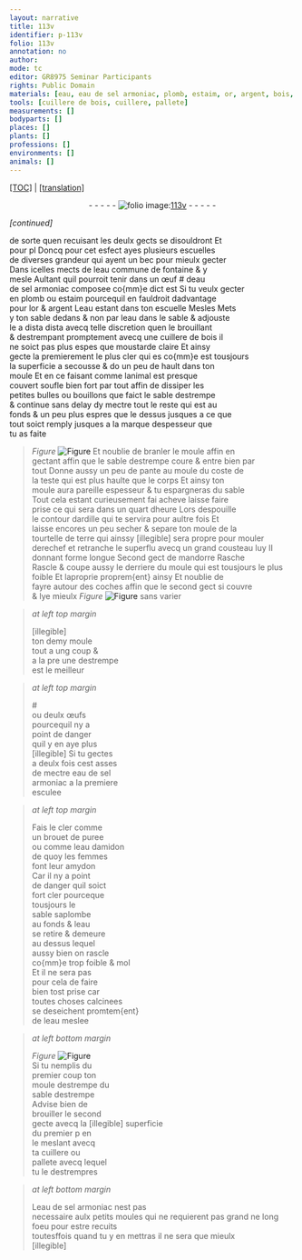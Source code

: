 ```yaml
---
layout: narrative
title: 113v
identifier: p-113v
folio: 113v
annotation: no
author:
mode: tc
editor: GR8975 Seminar Participants
rights: Public Domain
materials: [eau, eau de sel armoniac, plomb, estaim, or, argent, bois, ardille, terre, œufs, eau damidon, amydon]
tools: [cuillere de bois, cuillere, pallete]
measurements: []
bodyparts: []
places: []
plants: []
professions: []
environments: []
animals: []
---
```


<p><a href="{{ site.baseurl }}/diplomatic/" target="_blank">[TOC]</a> | <a href="{{ site.baseurl }}/texts/p-113v_tl/ target="_blank"">[translation]</a></p><div class="folio" align="center">- - - - - <a href="http://gallica.bnf.fr/ark:/12148/btv1b10500001g/f232.image" target="_blank"><img src="https://cu-mkp.github.io/2017-workshop-edition/assets/photo-icon.png" alt="folio image: " style="display:inline-block; margin-bottom:-3px;"/>113v</a> - - - - - </div>  
 
*[continued]*
  
de sorte quen recuisant les deulx gects se disouldront <span class="del">Et<br/> pour pl</span> Doncq pour cet esfect ayes plusieurs escuelles<br/> de diverses grandeur qui ayent un bec pour mieulx gecter<br/> Dans icelles mects de l<span class="m">eau</span> commune de fontaine & y<br/> mesle Aultant quil pourroit tenir dans un œuf # d<span class="m">eau<br/> de sel armoniac</span> composee co{mm}e dict est Si tu veulx gecter<br/> en <span class="m">plomb</span> ou <span class="m">estaim</span> pourcequil en fauldroit dadvantage<br/> pour l<span class="m">or</span> & <span class="m">argent</span> L<span class="m">eau</span> estant dans ton escuelle <span class="del">Mesles</span> Mets<br/> <span class="del">y</span> ton sable dedans & non par l<span class="m">eau</span> dans le sable & adjouste<br/> le <span class="del">a dista dista</span> avecq telle discretion quen le brouillant<br/> & destrempant promptement avecq une <span class="tl">cuillere de <span class="m">bois</span></span> il<br/> ne soict pas plus espes que moustarde <span class="del">claire</span> Et ainsy<br/> gecte <span class="del">la</span> premierement le plus cler <span class="del">qui es</span> co{mm}e est tousjours<br/> la superficie a secousse & <span class="del">do</span> un peu de hault dans ton<br/> moule Et en ce faisant comme lanimal est presque<br/> couvert soufle bien fort par tout affin de dissiper les<br/> petites bulles ou bouillons que faict le sable destrempe<br/> & continue sans delay dy mectre tout le reste qui est au<br/> fonds & un peu plus espres que le dessus jusques a ce que<br/> tout soict remply jusques a la marque despesseur que<br/> tu as faite 
> *Figure*
> <a href="https://drive.google.com/open?id=0B9-oNrvWdlO5bEE5QmFaQWxUYm8" target="_blank"><img src="https://cu-mkp.github.io/GR8975-edition/assets/photo-icon.png" alt="Figure" style="display:inline-block; margin-bottom:-3px;"/></a>
 Et noublie de branler le moule <span class="del">affin</span> en<br/> gectant affin que le sable destrempe coure & entre bien par<br/> tout Donne aussy un peu de pante au moule du coste de<br/> la teste qui est plus haulte que le corps Et ainsy ton<br/> moule aura pareille espesseur & tu espargneras du sable<br/> Tout cela estant curieusement <span class="del">fai</span> acheve laisse faire<br/> prise ce qui sera dans un quart dheure Lors despouille<br/> le contour d<span class="m">ardille</span> qui te servira pour aultre fois Et<br/> laisse encores un peu secher & separe ton moule de la<br/> tourtelle de <span class="m">terre</span> qui ainssy <span class="del">[illegible]</span> sera propre pour mouler<br/> derechef et retranche le superflu avecq un grand cousteau luy II<br/> donnant forme longue <span class="del">Second gect</span> de mandorre <span class="del">Rasche</span><br/> Rascle & coupe aussy le derriere <span class="add">du moule</span> qui est tousjours le plus<br/> foible Et laproprie proprem{ent} ainsy Et noublie de<br/> fayre autour des coches affin que le second gect si couvre<br/> & lye mieulx 
> *Figure*
> <a href="https://drive.google.com/open?id=0B9-oNrvWdlO5V29QdUxZVmxCUDQ" target="_blank"><img src="https://cu-mkp.github.io/GR8975-edition/assets/photo-icon.png" alt="Figure" style="display:inline-block; margin-bottom:-3px;"/></a>
 sans varier
 
> *at left top margin*
> 
> 
>   <span class="del">[illegible]</span><br/> ton demy moule<br/> tout a ung coup &<br/> a <span class="del">la pre</span> une destrempe<br/> est le meilleur
 
> *at left top margin*
> 
> 
>   #<br/> ou deulx <span class="m">œufs</span><br/> pourcequil ny a<br/> point de danger<br/> quil y en aye plus<br/> <span class="del">[illegible]</span> Si tu gectes<br/> a deulx fois cest asses<br/> de mectre <span class="m">eau de sel<br/> armoniac</span> a la premiere<br/> esculee
 
> *at left top margin*
> 
> 
>   Fais le cler comme<br/> un brouet de puree<br/> ou comme l<span class="m">eau damidon</span><br/> de quoy les femmes<br/> font leur <span class="m">amydon</span><br/> Car il ny a point<br/> de danger quil soict<br/> fort cler pourceque<br/> tousjours le<br/> sable saplombe<br/> au fonds & l<span class="m">eau</span><br/> se retire & demeure<br/> au dessus lequel<br/> aussy bien on rascle<br/> co{mm}e trop foible & mol<br/> Et il ne sera pas<br/> pour cela de faire<br/> bien tost prise car<br/> toutes choses calcinees<br/> se deseichent promtem{ent}<br/> de l<span class="m">eau</span> meslee
 
> *at left bottom margin*
> 
> 
>   
> *Figure*
> <a href="https://drive.google.com/open?id=0B9-oNrvWdlO5dEdzS040X3RjbkU" target="_blank"><img src="https://cu-mkp.github.io/GR8975-edition/assets/photo-icon.png" alt="Figure" style="display:inline-block; margin-bottom:-3px;"/></a>
<br/> Si tu nemplis du<br/> premier coup ton<br/> moule <span class="del">destrempe</span> du<br/> sable destrempe<br/> Advise bien de<br/> brouiller le second<br/> gecte avecq la <span class="del">[illegible]</span> superficie<br/> du premier <span class="del">p</span> en<br/> le meslant avecq<br/> ta <span class="tl">cuillere</span> ou<br/> <span class="tl">pallete</span> avecq lequel<br/> tu le destrempres
 
> *at left bottom margin*
> 
> 
>   L<span class="m">eau de sel armoniac</span> nest pas<br/> necessaire aulx petits moules qui ne requierent pas grand ne long foeu pour estre recuits<br/> toutesffois quand tu y en mettras il ne sera que mieulx<br/> [illegible]<br/> 
 
